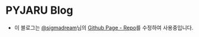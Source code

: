 # PYJARU Blog

* 이 블로그는 [@sigmadream](https://github.com/sigmadream)님의 [Github Page - Repo](https://github.com/sigmadream/sigmadream.github.io/)를 수정하여 사용중입니다.